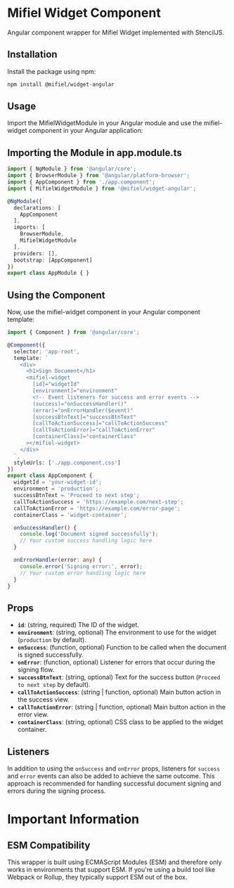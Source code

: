 # Mifiel Widget Component

Angular component wrapper for Mifiel Widget implemented with StencilJS.

## Installation

Install the package using npm:

```bash
npm install @mifiel/widget-angular
```

## Usage

Import the MifielWidgetModule in your Angular module and use the mifiel-widget component in your Angular application:

## Importing the Module in app.module.ts

```typescript
import { NgModule } from '@angular/core';
import { BrowserModule } from '@angular/platform-browser';
import { AppComponent } from './app.component';
import { MifielWidgetModule } from '@mifiel/widget-angular';

@NgModule({
  declarations: [
    AppComponent
  ],
  imports: [
    BrowserModule,
    MifielWidgetModule
  ],
  providers: [],
  bootstrap: [AppComponent]
})
export class AppModule { }
```

## Using the Component

Now, use the mifiel-widget component in your Angular component template:

```typescript
import { Component } from '@angular/core';

@Component({
  selector: 'app-root',
  template: `
    <div>
      <h1>Sign Document</h1>
      <mifiel-widget
        [id]="widgetId"
        [environment]="environment"
        <!-- Event listeners for success and error events -->
        (success)="onSuccessHandler()"
        (error)="onErrorHandler($event)"
        [successBtnText]="successBtnText"
        [callToActionSuccess]="callToActionSuccess"
        [callToActionError]="callToActionError"
        [containerClass]="containerClass"
      ></mifiel-widget>
    </div>
  `,
  styleUrls: ['./app.component.css']
})
export class AppComponent {
  widgetId = 'your-widget-id';
  environment = 'production';
  successBtnText = 'Proceed to next step';
  callToActionSuccess = 'https://example.com/next-step';
  callToActionError = 'https://example.com/error-page';
  containerClass = 'widget-container';

  onSuccessHandler() {
    console.log('Document signed successfully');
    // Your custom success handling logic here
  }

  onErrorHandler(error: any) {
    console.error('Signing error:', error);
    // Your custom error handling logic here
  }
}

```

## Props

- **`id`**: (string, required) The ID of the widget.
- **`environment`**: (string, optional) The environment to use for the widget (`production` by default).
- **`onSuccess`**: (function, optional) Function to be called when the document is signed successfully.
- **`onError`**: (function, optional) Listener for errors that occur during the signing flow.
- **`successBtnText`**: (string, optional) Text for the success button (`Proceed to next step` by default).
- **`callToActionSuccess`**: (string | function, optional) Main button action in the success view.
- **`callToActionError`**: (string | function, optional) Main button action in the error view.
- **`containerClass`**: (string, optional) CSS class to be applied to the widget container.

## Listeners

In addition to using the `onSuccess` and `onError` props, listeners for `success` and `error` events can also be added to achieve the same outcome. This approach is recommended for handling successful document signing and errors during the signing process.


# Important Information

## ESM Compatibility

This wrapper is built using ECMAScript Modules (ESM) and therefore only works in environments that support ESM. If you're using a build tool like Webpack or Rollup, they typically support ESM out of the box.
